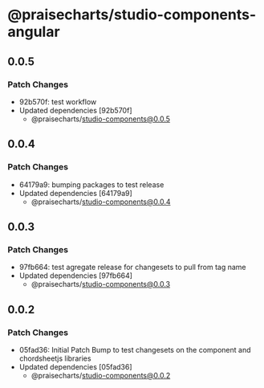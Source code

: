 # @praisecharts/studio-components-angular

## 0.0.5

### Patch Changes

- 92b570f: test workflow
- Updated dependencies [92b570f]
  - @praisecharts/studio-components@0.0.5

## 0.0.4

### Patch Changes

- 64179a9: bumping packages to test release
- Updated dependencies [64179a9]
  - @praisecharts/studio-components@0.0.4

## 0.0.3

### Patch Changes

- 97fb664: test agregate release for changesets to pull from tag name
- Updated dependencies [97fb664]
  - @praisecharts/studio-components@0.0.3

## 0.0.2

### Patch Changes

- 05fad36: Initial Patch Bump to test changesets on the component and chordsheetjs libraries
- Updated dependencies [05fad36]
  - @praisecharts/studio-components@0.0.2
